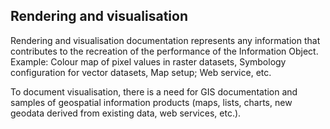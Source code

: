 ## Rendering and visualisation

Rendering and visualisation documentation represents any information that contributes to the recreation of the performance of the Information Object. Example: Colour map of pixel values in raster datasets, Symbology configuration for vector datasets, Map setup; Web service, etc.

To document visualisation, there is a need for GIS documentation and samples of geospatial information products (maps, lists, charts, new geodata derived from existing data, web services, etc.).
